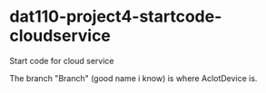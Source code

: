 # dat110-project4-startcode-cloudservice
Start code for cloud service

The branch "Branch" (good name i know) is where AclotDevice is.
